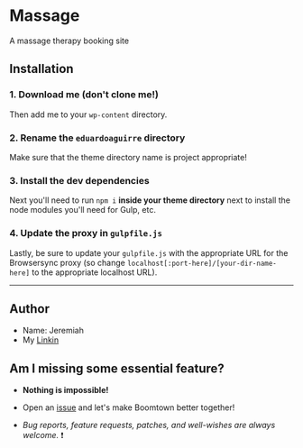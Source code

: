 # Massage

A massage therapy booking site

## Installation

### 1. Download me (don't clone me!)

Then add me to your `wp-content` directory.

### 2. Rename the `eduardoaguirre` directory

Make sure that the theme directory name is project appropriate!

### 3. Install the dev dependencies

Next you'll need to run `npm i` **inside your theme directory** next to install the node modules you'll need for Gulp, etc.

### 4. Update the proxy in `gulpfile.js`

Lastly, be sure to update your `gulpfile.js` with the appropriate URL for the Browsersync proxy (so change `localhost[:port-here]/[your-dir-name-here]` to the appropriate localhost URL).

---

## Author

- Name: Jeremiah
- My [Linkin](https://www.linkedin.com/in/jeremiah-aguirre-606708181/)

## Am I missing some essential feature?

- **Nothing is impossible!**

- Open an [issue](https://github.com/jeremiahaguirre/boomtown/issues/new) and let's make Boomtown better together!

- _Bug reports, feature requests, patches, and well-wishes are always welcome._ :heavy_exclamation_mark:

